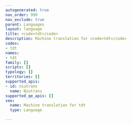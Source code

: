 ```yaml
---
autogenerated: true
nav_order: 999
nav_exclude: true
parent: Languages
layout: language
title: <code>tdt</code>
description: Machine translation for <code>tdt</code>
codes:
- tdt
names:
- tdt
family: []
scripts: []
typology: []
territories: []
supported_apis:
- id: niutrans
  name: Niutrans
supported_qe_apis: []
seo:
  name: Machine translation for tdt
  type: Language

---
```


